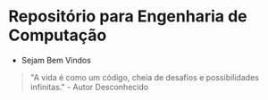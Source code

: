 # Repositório para Engenharia de Computação 
- Sejam Bem Vindos
> "A vida é como um código, cheia de desafios e possibilidades infinitas." - Autor Desconhecido
